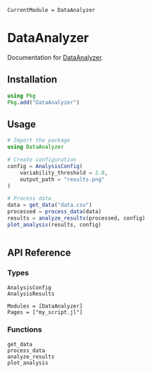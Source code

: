 ```@meta
CurrentModule = DataAnalyzer
```

# DataAnalyzer

Documentation for [DataAnalyzer](https://github.com/lbonaldo/DataAnalyzer.jl).

## Installation
```julia
using Pkg
Pkg.add("DataAnalyzer")
```

## Usage
```julia
# Import the package
using DataAnalyzer

# Create configuration
config = AnalysisConfig(
    variability_threshold = 2.0,
    output_path = "results.png"
)

# Process data
data = get_data("data.csv")
processed = process_data(data)
results = analyze_results(processed, config)
plot_analysis(results, config)
```

```@index
```

## API Reference

### Types
```@docs
AnalysisConfig
AnalysisResults
```

```@autodocs
Modules = [DataAnalyzer]
Pages = ["my_script.jl"]
```

### Functions
```@docs
get_data
process_data
analyze_results
plot_analysis
```
